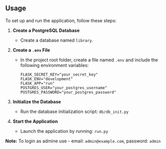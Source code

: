 ## Usage

To set up and run the application, follow these steps:

1. **Create a PostgreSQL Database**
   - Create a database named `library`.

2. **Create a `.env` File**
   - In the project root folder, create a file named `.env` and include the following environment variables:
     ```plaintext
     FLASK_SECRET_KEY="your_secret_key"
     FLASK_ENV="development"
     FLASK_APP="run"
     POSTGRES_USER="your_postgres_username"
     POSTGRES_PASSWORD="your_postgres_password"
     ```

3. **Initialize the Database**
   - Run the database initialization script:
     `db/db_init.py`

4. **Start the Application**
   - Launch the application by running:
     `run.py`

**Note:**
To login as admine use - email: `admin@example.com`, password: `admin`
